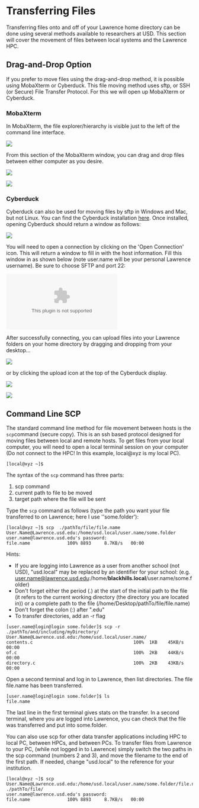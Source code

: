 # Transferring Files

Transferring files onto and off of your Lawrence home directory can be done using several methods available to researchers at USD. This section will cover the movement of files between local systems and the Lawrence HPC.

## Drag-and-Drop Option

If you prefer to move files using the drag-and-drop method, it is possible using MobaXterm or Cyberduck. This file moving method uses sftp, or SSH \(or Secure\) File Transfer Protocol. For this we will open up MobaXterm or Cyberduck.

### **MobaXterm**

In MobaXterm, the file explorer/hierarchy is visible just to the left of the command line interface.

![](../.gitbook/assets/screenshot-10%20%281%29.png)

From this section of the MobaXterm window, you can drag and drop files between either computer as you desire.

![](../.gitbook/assets/mobaxmovingfile.png)

![](../.gitbook/assets/screenshot-8.png)

### **Cyberduck**

Cyberduck can also be used for moving files by sftp in Windows and Mac, but not Linux. You can find the Cyberduck installation [here](https://cyberduck.io/). Once installed, opening Cyberduck should return a window as follows:

![](../.gitbook/assets/image%20%2812%29.png)

You will need to open a connection by clicking on the 'Open Connection' icon. This will return a window to fill in with the host information. Fill this window in as shown below \(note user.name will be your personal Lawrence username\). Be sure to choose SFTP and port 22:

![](../.gitbook/assets/cyberduck_2.bin)

After successfully connecting, you can upload files into your Lawrence folders on your home directory by dragging and dropping from your desktop... 

![](../.gitbook/assets/cyberduckmovefile.png)

or by clicking the upload icon at the top of the Cyberduck display.

![](../.gitbook/assets/screenshot-19.png)

![](../.gitbook/assets/screenshot-21.png)

## Command Line SCP

The standard command line method for file movement between hosts is the `scp`command \(secure copy\). This is an ssh based protocol designed for moving files between local and remote hosts. To get files from your local computer, you will need to open a local terminal session on your computer \(Do not connect to the HPC! In this example, local@xyz is my local PC\).

```text
[local@xyz ~]$
```

The syntax of the `scp` command has three parts: 

1. scp command
2. current path to file to be moved
3. target path where the file will be sent

Type the `scp` command as follows \(type the path you want your file transferred to on Lawrence; here I use ''some.folder'\):

```text
[local@xyz ~]$ scp  ./pathTo/file/file.name User.Name@Lawrence.usd.edu:/home/usd.local/user.name/some.folder
user.name@lawrence.usd.edu's password: 
file.name              100% 8893     8.7KB/s   00:00
```

Hints:

* If you are logging into Lawrence as a user from another school \(not USD\), "usd.local" may be replaced by an identifier for your school: \(e.g. user.name@lawrence.usd.edu:/home/**blackhills.local**/user.name/some.folder\)
* Don't forget either the period \(.\) at the start of the initial path to the file \(it refers to the current working directory \(the directory you are located in\)\) or a complete path to the file \(/home/Desktop/pathTo/file/file.name\)
* Don't forget the colon \(:\) after ".edu"
* To transfer directories, add an -r flag

```text
[user.name@login@login some.folder]$ scp -r ./pathTo/and/including/myDirectory/ User.Name@Lawrence.usd.edu:/home/usd.local/user.name/
contents.c                                      100%  1KB    45KB/s    00:00
of.c                                            100%  2KB    44KB/s    00:00
directory.c                                     100%  2KB    43KB/s    00:00
```

Open a second terminal and log in to Lawrence, then list directories.  The file file.name has been transferred.

```text
[user.name@login@login some.folder]$ ls
file.name
```

The last line in the first terminal gives stats on the transfer.  In a second terminal, where you are logged into Lawrence, you can check that the file was transferred and put into some.folder.

You can also use scp for other data transfer applications including HPC to local PC, between HPCs, and between PCs. To transfer files from Lawrence to your PC, \(while not logged in to Lawrence\) simply switch the two paths in the scp command \(numbers 2 and 3\), and move the filename to the end of the first path.  If needed, change "usd.local" to the reference for your institution.

```text
[local@xyz ~]$ scp User.Name@Lawrence.usd.edu:/home/usd.local/user.name/some.folder/file.name  ./pathTo/file/
user.name@lawrence.usd.edu's password: 
file.name              100% 8893     8.7KB/s   00:00
```

